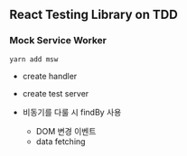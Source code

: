 ## React Testing Library on TDD

### Mock Service Worker

```
yarn add msw
```

- create handler
- create test server

- 비동기를 다룰 시 findBy 사용
  - DOM 변경 이벤트
  - data fetching
